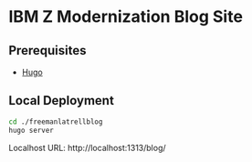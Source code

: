 # IBM Z Modernization Blog Site

## Prerequisites
- [Hugo][hugo-installation]

## Local Deployment
  ```bash
  cd ./freemanlatrellblog
  hugo server
  ```

Localhost URL: http://localhost:1313/blog/


[hugo-installation]:https://gohugo.io/installation/